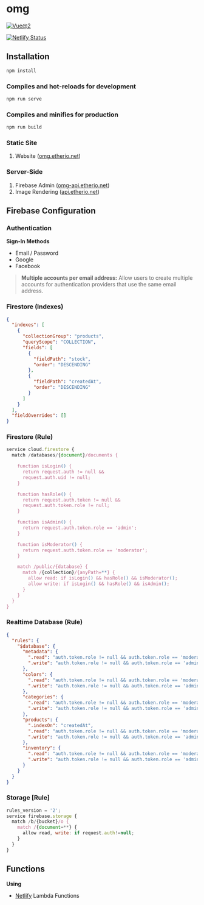 # omg

[![Vue@2](https://github.com/etherio/omg/workflows/Vue@2/badge.svg)](https://github.com/etherio/omg/actions)

[![Netlify Status](https://api.netlify.com/api/v1/badges/4a1fea98-6608-4e58-a29b-ebf2f2d7910b/deploy-status)](https://app.netlify.com/sites/serene-galileo-f84e05/deploys)

## Installation

```sh
npm install
```

### Compiles and hot-reloads for development

```sh
npm run serve
```

### Compiles and minifies for production

```sh
npm run build
```

### Static Site
1. Website ([omg.etherio.net](https://omg.etherio.net))

### Server-Side
1. Firebase Admin ([omg-api.etherio.net](https://omg-api.etherio.net))
2. Image Rendering ([api.etherio.net](https://api.etherio.net))

## Firebase Configuration

### Authentication

**Sign-In Methods**

- Email / Password
- Google
- Facebook

> **Multiple accounts per email address:** Allow users to create multiple accounts for authentication providers that use the same email address.

### Firestore (Indexes)

```json
{
  "indexes": [
    {
      "collectionGroup": "products",
      "queryScope": "COLLECTION",
      "fields": [
        {
          "fieldPath": "stock",
          "order": "DESCENDING"
        },
        {
          "fieldPath": "createdAt",
          "order": "DESCENDING"
        }
      ]
    }
  ],
  "fieldOverrides": []
}
```

### Firestore (Rule)

```js
service cloud.firestore {
  match /databases/{document}/documents {

    function isLogin() {
      return request.auth != null &&
      request.auth.uid != null;
    }

    function hasRole() {
      return request.auth.token != null &&
      request.auth.token.role != null;
    }

    function isAdmin() {
      return request.auth.token.role == 'admin';
    }

    function isModerator() {
      return request.auth.token.role == 'moderator';
    }

    match /public/{database} {
      match /{collection}/{anyPath=**} {
        allow read: if isLogin() && hasRole() && isModerator();
        allow write: if isLogin() && hasRole() && isAdmin();
      }
    }
  }
}
```

### Realtime Database (Rule)

```json
{
  "rules": {
    "$database": {
      "metadata": {
        ".read": "auth.token.role != null && auth.token.role == 'moderator' || auth.token.role == 'admin'",
        ".write": "auth.token.role != null && auth.token.role == 'admin'"
      },
      "colors": {
        ".read": "auth.token.role != null && auth.token.role == 'moderator' || auth.token.role == 'admin'",
        ".write": "auth.token.role != null && auth.token.role == 'admin'"
      },
      "categories": {
        ".read": "auth.token.role != null && auth.token.role == 'moderator' || auth.token.role == 'admin'",
        ".write": "auth.token.role != null && auth.token.role == 'admin'"
      },
      "products": {
        ".indexOn": "createdAt",
        ".read": "auth.token.role != null && auth.token.role == 'moderator' || auth.token.role == 'admin'",
        ".write": "auth.token.role != null && auth.token.role == 'admin'"
      },
      "inventory": {
        ".read": "auth.token.role != null && auth.token.role == 'moderator' || auth.token.role == 'admin'",
        ".write": "auth.token.role != null && auth.token.role == 'admin'"
      }
    }
  }
}
```

### Storage [Rule]

```js
rules_version = '2';
service firebase.storage {
  match /b/{bucket}/o {
    match /{document=**} {
      allow read, write: if request.auth!=null;
    }
  }
}
```

## Functions

**Using**

- [Netlify](https://netlify.com) Lambda Functions
